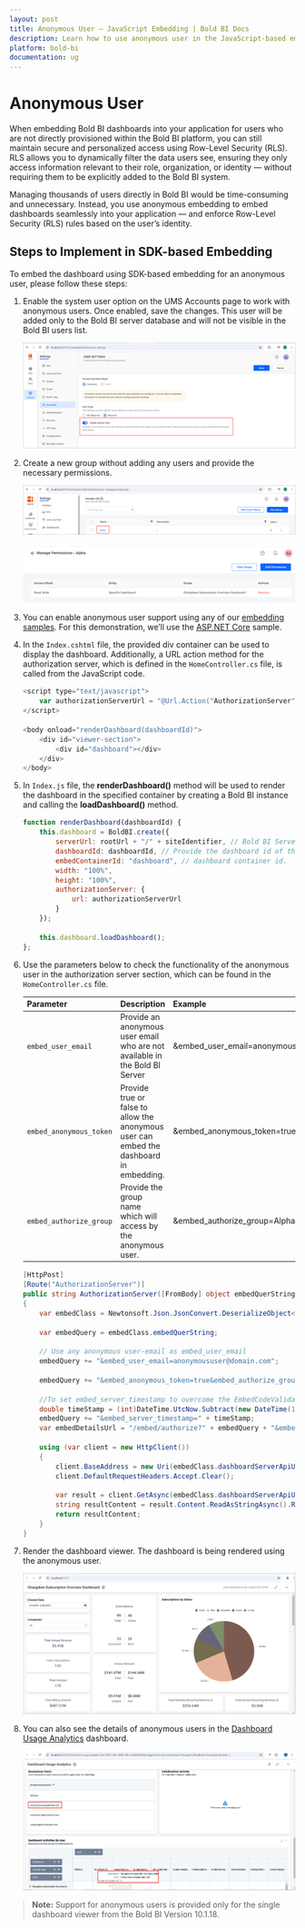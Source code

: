 ```yaml
---
layout: post  
title: Anonymous User – JavaScript Embedding | Bold BI Docs  
description: Learn how to use anonymous user in the JavaScript-based embedding of Bold BI dashboards in any of your business or web applications.  
platform: bold-bi  
documentation: ug  
---
```


# Anonymous User

When embedding Bold BI dashboards into your application for users who are not directly provisioned within the Bold BI platform, you can still maintain secure and personalized access using Row-Level Security (RLS). RLS allows you to dynamically filter the data users see, ensuring they only access information relevant to their role, organization, or identity — without requiring them to be explicitly added to the Bold BI system.

Managing thousands of users directly in Bold BI would be time-consuming and unnecessary. Instead, you use anonymous embedding to embed dashboards seamlessly into your application — and enforce Row-Level Security (RLS) rules based on the user’s identity.

## Steps to Implement in SDK-based Embedding

To embed the dashboard using SDK-based embedding for an anonymous user, please follow these steps:

1. Enable the system user option on the UMS Accounts page to work with anonymous users. Once enabled, save the changes. This user will be added only to the Bold BI server database and will not be visible in the Bold BI users list.

    ![Systemuser](/static/assets/javascript/images/enable-systemuser-ums.png)

2. Create a new group without adding any users and provide the necessary permissions.  

    ![grouplist](/static/assets/javascript/images/grouplist-site.png)

    ![grouppermission](/static/assets/javascript/images/grouppermission.png)

3. You can enable anonymous user support using any of our [embedding samples](https://help.boldbi.com/embedding-options/embedding-sdk/samples/). For this demonstration, we’ll use the [ASP.NET Core](https://help.boldbi.com/embedding-options/embedding-sdk/samples/asp-net-core/) sample.

4.  In the `Index.cshtml` file, the provided div container can be used to display the dashboard. Additionally, a URL action method for the authorization server, which is defined in the `HomeController.cs` file, is called from the JavaScript code.

    ```js
    <script type="text/javascript">
        var authorizationServerUrl = "@Url.Action("AuthorizationServer", "Home")";
    </script>

    <body onload="renderDashboard(dashboardId)"> 
        <div id="viewer-section">
            <div id="dashboard"></div>
        </div>
    </body>
    ```

5. In `Index.js` file, the **renderDashboard()** method will be used to render the dashboard in the specified container by creating a Bold BI instance and calling the **loadDashboard()** method.

    ```js
    function renderDashboard(dashboardId) {
        this.dashboard = BoldBI.create({
            serverUrl: rootUrl + "/" + siteIdentifier, // Bold BI Server URL with site identifier (Eg: http://localhost:5000/bi/site/site1).
            dashboardId: dashboardId, // Provide the dashboard id of the dashboard you want to embed here.
            embedContainerId: "dashboard", // dashboard container id.
            width: "100%",
            height: "100%",
            authorizationServer: {
                url: authorizationServerUrl
            }
        });

        this.dashboard.loadDashboard();
    };
    ```

6. Use the parameters below to check the functionality of the anonymous user in the authorization server section, which can be found in the `HomeController.cs` file.

    <table>
    <thead>
        <tr>
        <th>Parameter</th>
        <th>Description</th>
        <th>Example</th>
        </tr>
    </thead>
    <tbody>
        <tr>
            <td><code>embed_user_email</code></td>
            <td>Provide an anonymous user email who are not available in the Bold BI Server</td>
            <td>&embed_user_email=anonymoususer@domain.com</td>
        </tr>
        <tr>
            <td><code>embed_anonymous_token</code></td>
            <td>Provide true or false to allow the anonymous user can embed the dashboard in embedding.</td>
            <td>&embed_anonymous_token=true</td>
        </tr>
        <tr>
            <td><code>embed_authorize_group</code></td>
            <td>Provide the group name which will access by the anonymous user.</td>
            <td>&embed_authorize_group=Alpha</td>
        </tr>
    </tbody>
    </table>

    ```C#
    [HttpPost]
    [Route("AuthorizationServer")]
    public string AuthorizationServer([FromBody] object embedQuerString)
    {
        var embedClass = Newtonsoft.Json.JsonConvert.DeserializeObject<EmbedClass>(embedQuerString.ToString());

        var embedQuery = embedClass.embedQuerString;

        // Use any anonymous user-email as embed_user_email
        embedQuery += "&embed_user_email=anonymoususer@domain.com";
        
        embedQuery += "&embed_anonymous_token=true&embed_authorize_group=Alpha";

        //To set embed_server_timestamp to overcome the EmbedCodeValidation failing while different timezone using at client application.
        double timeStamp = (int)DateTime.UtcNow.Subtract(new DateTime(1970, 1, 1)).TotalSeconds;
        embedQuery += "&embed_server_timestamp=" + timeStamp;
        var embedDetailsUrl = "/embed/authorize?" + embedQuery + "&embed_signature=" + GetSignatureUrl(embedQuery);

        using (var client = new HttpClient())
        {
            client.BaseAddress = new Uri(embedClass.dashboardServerApiUrl);
            client.DefaultRequestHeaders.Accept.Clear();

            var result = client.GetAsync(embedClass.dashboardServerApiUrl + embedDetailsUrl).Result;
            string resultContent = result.Content.ReadAsStringAsync().Result;
            return resultContent;
        }
    }
    ```

7. Render the dashboard viewer. The dashboard is being rendered using the anonymous user.

    ![dashboard](/static/assets/javascript/images/anonymoususer-dashboard.png)

8. You can also see the details of anonymous users in the [Dashboard Usage Analytics](https://help.boldbi.com/site-administration/usage-analytics-dashboard/) dashboard.

    ![usageanalytics-dashboard](/static/assets/javascript/images/usage-analytics-dashboard.png)

>**Note:** Support for anonymous users is provided only for the single dashboard viewer from the Bold BI Version 10.1.18.